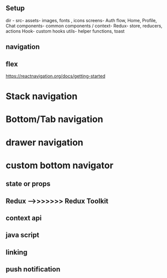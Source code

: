 ## Setup

dir -
src-
assets- images, fonts , icons
screens- Auth flow, Home, Profile, Chat
components- common components / context-
Redux- store, reducers, actions
Hook- custom hooks
utils- helper functions, toast

## navigation

## flex

https://reactnavigation.org/docs/getting-started

# Stack navigation

# Bottom/Tab navigation

# drawer navigation

# custom bottom navigator

## state or props

## Redux -->>>>>>> Redux Toolkit

## context api

## java script

## linking

## push notification
